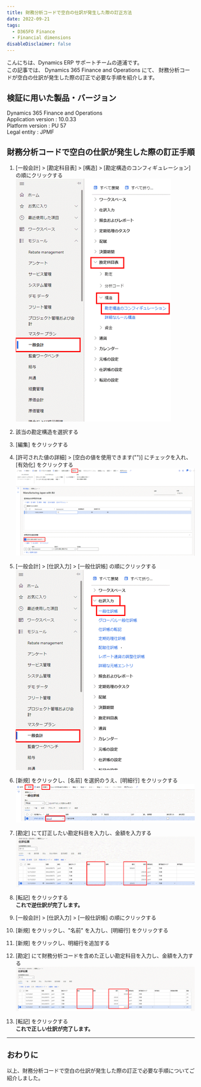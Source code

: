 ```yaml
---
title: 財務分析コードで空白の仕訳が発生した際の訂正方法
date: 2022-09-21
tags:
  - D365FO Finance
  - Financial dimensions
disableDisclaimer: false
---
```


こんにちは、Dynamics ERP サポートチームの道浦です。  
この記事では、 Dynamics 365 Finance and Operations にて、 財務分析コードが空白の仕訳が発生した際の訂正で必要な手順を紹介します。

<!-- more -->
## 検証に用いた製品・バージョン
Dynamics 365 Finance and Operations      
Application version : 10.0.33    
Platform version : PU 57  
Legal entity : JPMF    



## 財務分析コードで空白の仕訳が発生した際の訂正手順

1. [一般会計] > [勘定科目表] > [構造] > [勘定構造のコンフィギュレーション] の順にクリックする
    ![](./how-to-correct-blank-journal-entry-in-financial-dimension/step2.png)

1. 該当の勘定構造を選択する

1. [編集] をクリックする

1. [許可された値の詳細] > [空白の値を使用できます("")] にチェックを入れ、[有効化] をクリックする
    ![](./how-to-correct-blank-journal-entry-in-financial-dimension/step5.png)

1. [一般会計] > [仕訳入力] > [一般仕訳帳] の順にクリックする
    ![](./how-to-correct-blank-journal-entry-in-financial-dimension/step6.png)

1. [新規] をクリックし、[名前] を選択のうえ、[明細行] をクリックする
    ![](./how-to-correct-blank-journal-entry-in-financial-dimension/step7.png)

1. [勘定] にて訂正したい勘定科目を入力し、金額を入力する
    ![](./how-to-correct-blank-journal-entry-in-financial-dimension/step8.png)

1. [転記] をクリックする  
    **これで逆仕訳が完了します。**

1. [一般会計] > [仕訳入力] > [一般仕訳帳] の順にクリックする

1. [新規] をクリックし、"名前" を入力し、[明細行] をクリックする

1. [新規] をクリックし、明細行を追加する

1. [勘定] にて財務分析コードを含めた正しい勘定科目を入力し、金額を入力する
    ![](./how-to-correct-blank-journal-entry-in-financial-dimension/step13.png)

1. [転記] をクリックする  
    **これで正しい仕訳が完了します。**

---
## おわりに  
以上、財務分析コードで空白の仕訳が発生した際の訂正で必要な手順についてご紹介しました。
